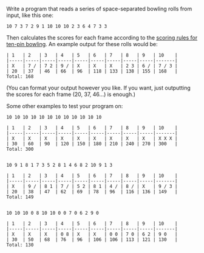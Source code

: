 

Write a program that reads a series of space-separated bowling rolls from input, like this one:

    10 7 3 7 2 9 1 10 10 10 2 3 6 4 7 3 3

Then calculates the scores for each frame according to the [scoring rules for ten-pin bowling](http://en.wikipedia.org/wiki/Ten-pin_bowling#Scoring). An example output for these rolls would be:

    | 1   | 2   | 3   | 4   | 5   | 6   | 7   | 8   | 9   | 10    |
    |-----|-----|-----|-----|-----|-----|-----|-----|-----|-------|
    | X   | 7 / | 7 2 | 9 / | X   | X   | X   | 2 3 | 6 / | 7 / 3 |
    | 20  | 37  | 46  | 66  | 96  | 118 | 133 | 138 | 155 | 168   |
    Total: 168

(You can format your output however you like. If you want, just outputting the scores for each frame (20, 37, 46...) is enough.)

Some other examples to test your program on:

    10 10 10 10 10 10 10 10 10 10 10 10
    
    | 1   | 2   | 3   | 4   | 5   | 6   | 7   | 8   | 9   | 10    |
    |-----|-----|-----|-----|-----|-----|-----|-----|-----|-------|
    | X   | X   | X   | X   | X   | X   | X   | X   | X   | X X X |
    | 30  | 60  | 90  | 120 | 150 | 180 | 210 | 240 | 270 | 300   |
    Total: 300
    
    
    10 9 1 8 1 7 3 5 2 8 1 4 6 8 2 10 9 1 3
    
    | 1   | 2   | 3   | 4   | 5   | 6   | 7   | 8   | 9   | 10    |
    |-----|-----|-----|-----|-----|-----|-----|-----|-----|-------|
    | X   | 9 / | 8 1 | 7 / | 5 2 | 8 1 | 4 / | 8 / | X   | 9 / 3 |
    | 20  | 38  | 47  | 62  | 69  | 78  | 96  | 116 | 136 | 149   |
    Total: 149
    
    
    10 10 10 0 8 10 10 0 0 7 0 6 2 9 0
    
    | 1   | 2   | 3   | 4   | 5   | 6   | 7   | 8   | 9   | 10    |
    |-----|-----|-----|-----|-----|-----|-----|-----|-----|-------|
    | X   | X   | X   | 0 8 | X   | X   | 0 0 | 7 0 | 6 2 | 9 0   |
    | 30  | 50  | 68  | 76  | 96  | 106 | 106 | 113 | 121 | 130   |
    Total: 130

